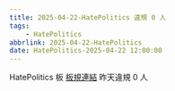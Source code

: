 ```yaml
---
title: 2025-04-22-HatePolitics 違規 0 人
tags:
    - HatePolitics
abbrlink: 2025-04-22-HatePolitics
date: HatePolitics-2025-04-22 12:00:00
---
```

HatePolitics 板 [板規連結](https://www.ptt.cc/bbs/HatePolitics/M.1617115262.A.D60.html)
昨天違規 0 人
